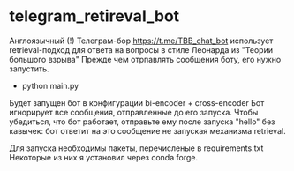 # telegram_retireval_bot
Англоязычный (!) Телеграм-бор https://t.me/TBB_chat_bot использует retrieval-подход для ответа на вопросы в стиле Леонарда из "Теории большого взрыва"
Прежде чем отрпавлять сообщения боту, его нужно запустить.
  * python main.py

Будет запущен бот в конфигурации bi-encoder + cross-encoder
Бот игнорирует все сообщения, отправленные до его запуска.
Чтобы убедиться, что бот работает, отправьте ему после запуска "hello" без кавычек: бот ответит на это сообщение не запуская механизма retrieval.

Для запуска необходимы пакеты, перечисленые в requirements.txt
Некоторые из них я установил через conda forge.



